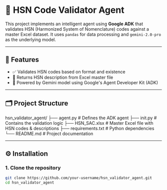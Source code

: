 # 🧠 HSN Code Validator Agent

This project implements an intelligent agent using **Google ADK** that validates HSN (Harmonized System of Nomenclature) codes against a master Excel dataset. It uses `pandas` for data processing and `gemini-2.0-pro` as the underlying model.

---

## 🚀 Features

- ✅ Validates HSN codes based on format and existence
- 📄 Returns HSN description from Excel master file
- 🧠 Powered by Gemini model using Google's Agent Developer Kit (ADK)

---

## 🗂️ Project Structure

hsn_validator_agent/
├── agent.py # Defines the ADK agent
├── init.py # Contains the validation logic
├── HSN_SAC.xlsx # Master Excel file with HSN codes & descriptions
├── requirements.txt # Python dependencies
└── README.md # Project documentation


---

## ⚙️ Installation

### 1. Clone the repository

```bash
git clone https://github.com/your-username/hsn_validator_agent.git
cd hsn_validator_agent
